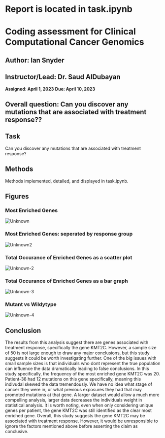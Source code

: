
# **Report is located in task.ipynb**



# Coding assessment for Clinical Computational Cancer Genomics
## Author: Ian Snyder 
## Instructor/Lead: Dr. Saud AlDubayan


**Assigned: April 1, 2023**
**Due: April 10, 2023**

## Overall question: Can you discover any mutations that are associated with treatment response??

## Task
Can you discover any mutations that are associated with treatment response?

## Methods 
Methods implemented, detailed, and displayed in task.ipynb. 

## Figures 

### Most Enriched Genes 
![Unknown](https://user-images.githubusercontent.com/58576523/229612553-5c3033f5-0dcf-4310-bcba-ec2c5a0aaf24.png)

### Most Enriched Genes: seperated by response group
![Unknown2](https://user-images.githubusercontent.com/58576523/229612962-3abaa8f4-e4fa-4fe1-86fd-9592b7e82fcb.png)

### Total Occurance of Enriched Genes as a scatter plot
![Unknown-2](https://user-images.githubusercontent.com/58576523/229613129-4023c4ae-d6d0-45f8-bf17-0dac297804e8.png)

### Total Occurance of Enriched Genes as a bar graph
![Unknown-3](https://user-images.githubusercontent.com/58576523/229613214-2a70a48e-8a3d-44d0-93cf-5d2be474622a.png)

### Mutant vs Wildytype
![Unknown-4](https://user-images.githubusercontent.com/58576523/229613333-3945d1d5-7a07-4b5a-ab3e-82541920dcdf.png)


## Conclusion
The results from this analysis suggest there are genes associated with treatment response, specifically the gene KMT2C. However, a sample size of 50 is not large enough to draw any major conclusions, but this study suggests it could be worth investigating further. One of the big issues with small sample sizes is that individuals who dont represent the true population can influence the data dramatically leading to false conclusions. In this study specifically, the frequency of the most enriched gene KMT2C was 20. Patient-38 had 12 mutations on this gene specifically, meaning this indivudal skewed the data tremendously. We have no idea what stage of cancer they were in, or what previous exposures they had that may promoted mutations at that gene. A larger dataset would allow a much more compelling analysis, larger data decreases the individuals weight in statistical analysis. It is worth noting, even when only considering unique genes per patient, the gene KMT2C was still identified as the clear most enriched gene.
Overall, this study suggests the gene KMT2C may be associated with treatment response. However, it would be unresponsible to ignore the factors mentioned above before asserting the claim as conclusive.
